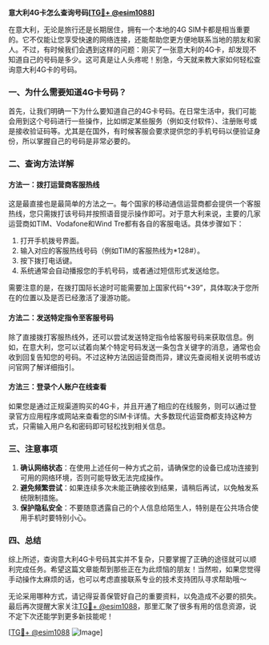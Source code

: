 **意大利4G卡怎么查询号码[[TG💪+ @esim1088](https://t.me/s/esim1088)]**

在意大利，无论是旅行还是长期居住，拥有一个本地的4G SIM卡都是相当重要的。它不仅能让您享受快速的网络连接，还能帮助您更方便地联系当地的朋友和家人。不过，有时候我们会遇到这样的问题：刚买了一张意大利的4G卡，却发现不知道自己的号码是多少。这可真是让人头疼呢！别急，今天就来教大家如何轻松查询意大利4G卡的号码。

### 一、为什么需要知道4G卡号码？

首先，让我们明确一下为什么要知道自己的4G卡号码。在日常生活中，我们可能会用到这个号码进行一些操作，比如绑定某些服务（例如支付软件）、注册账号或是接收验证码等。尤其是在国外，有时候客服会要求提供您的手机号码以便验证身份，所以掌握自己的号码是非常必要的。

### 二、查询方法详解

#### 方法一：拨打运营商客服热线
这是最直接也是最简单的方法之一。每个国家的移动通信运营商都会提供一个客服热线，您只需拨打该号码并按照语音提示操作即可。对于意大利来说，主要的几家运营商如TIM、Vodafone和Wind Tre都有各自的客服电话。具体步骤如下：

1. 打开手机拨号界面。
2. 输入对应的客服热线号码（例如TIM的客服热线为*128#）。
3. 按下拨打电话键。
4. 系统通常会自动播报您的手机号码，或者通过短信形式发送给您。

需要注意的是，在拨打国际长途时可能需要加上国家代码“+39”，具体取决于您所在的位置以及是否已经激活了漫游功能。

#### 方法二：发送特定指令至客服号码
除了直接拨打客服热线外，还可以尝试发送特定指令给客服号码来获取信息。例如，在意大利，您可以试着向某个特定号码发送一条包含关键字的消息，通常也会收到回复告知您的号码。不过这种方法因运营商而异，建议先查阅相关说明书或访问官网了解详细指引。

#### 方法三：登录个人账户在线查看
如果您是通过正规渠道购买的4G卡，并且开通了相应的在线服务，则可以通过登录官方应用程序或网站来查看您的SIM卡详情。大多数现代运营商都支持这种方式，只需输入用户名和密码即可轻松找到相关信息。

### 三、注意事项

1. **确认网络状态**：在使用上述任何一种方式之前，请确保您的设备已成功连接到可用的网络环境，否则可能导致无法完成操作。
2. **避免频繁尝试**：如果连续多次未能正确接收到结果，请稍后再试，以免触发系统限制措施。
3. **保护隐私安全**：不要随意透露自己的个人信息给陌生人，特别是在公共场合使用手机时要特别小心。

### 四、总结

综上所述，查询意大利4G卡号码其实并不复杂，只要掌握了正确的途径就可以顺利完成任务。希望这篇文章能帮到那些正在为此烦恼的朋友！当然啦，如果您觉得手动操作太麻烦的话，也可以考虑直接联系专业的技术支持团队寻求帮助哦～

无论采用哪种方式，请记得妥善保管好自己的重要资料，以免造成不必要的损失。最后再次提醒大家关注[TG💪+ @esim1088](https://t.me/s/esim1088)，那里汇聚了很多有用的信息资源，说不定下次还能学到更多新技能呢！

[[TG💪+ @esim1088](https://t.me/s/esim1088) ![Image](https://i.postimg.cc/4NQfJmqS/Snipaste-2025-05-13-00-14-12.png)]